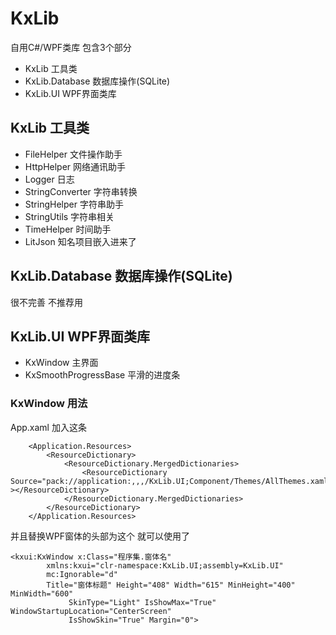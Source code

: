 # KxLib
自用C#/WPF类库
包含3个部分
- KxLib 工具类
- KxLib.Database 数据库操作(SQLite)
- KxLib.UI WPF界面类库

## KxLib 工具类
- FileHelper 文件操作助手
- HttpHelper 网络通讯助手
- Logger 日志
- StringConverter 字符串转换
- StringHelper 字符串助手
- StringUtils 字符串相关
- TimeHelper 时间助手
- LitJson 知名项目嵌入进来了

## KxLib.Database 数据库操作(SQLite)
很不完善 不推荐用

## KxLib.UI WPF界面类库
- KxWindow 主界面
- KxSmoothProgressBase 平滑的进度条

### KxWindow 用法
App.xaml 加入这条
```
    <Application.Resources>
        <ResourceDictionary> 
            <ResourceDictionary.MergedDictionaries>
                <ResourceDictionary Source="pack://application:,,,/KxLib.UI;Component/Themes/AllThemes.xaml" ></ResourceDictionary>
            </ResourceDictionary.MergedDictionaries>
        </ResourceDictionary>
    </Application.Resources>
```
并且替换WPF窗体的头部为这个 就可以使用了
```
<kxui:KxWindow x:Class="程序集.窗体名"
        xmlns:kxui="clr-namespace:KxLib.UI;assembly=KxLib.UI"
        mc:Ignorable="d"
        Title="窗体标题" Height="408" Width="615" MinHeight="400" MinWidth="600"
             SkinType="Light" IsShowMax="True" WindowStartupLocation="CenterScreen" 
             IsShowSkin="True" Margin="0">
```